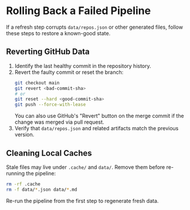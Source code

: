 # Rolling Back a Failed Pipeline

If a refresh step corrupts `data/repos.json` or other generated files, follow these steps to restore a known-good state.

## Reverting GitHub Data

1. Identify the last healthy commit in the repository history.
2. Revert the faulty commit or reset the branch:
   ```bash
   git checkout main
   git revert <bad-commit-sha>
   # or
   git reset --hard <good-commit-sha>
   git push --force-with-lease
   ```
   You can also use GitHub's "Revert" button on the merge commit if the change was merged via pull request.
3. Verify that `data/repos.json` and related artifacts match the previous version.

## Cleaning Local Caches

Stale files may live under `.cache/` and `data/`. Remove them before re-running the pipeline:

```bash
rm -rf .cache
rm -f data/*.json data/*.md
```

Re-run the pipeline from the first step to regenerate fresh data.
